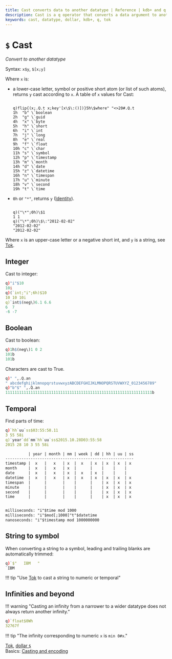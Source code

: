 ```yaml
---
title: Cast converts data to another datatype | Reference | kdb+ and q documentation
description: Cast is a q operator that converts a data argument to another datatype.
keywords: cast, datatype, dollar, kdb+, q, tok
---
```


# `$` Cast



_Convert to another datatype_

Syntax: `x$y`, `$[x;y]`

Where `x` is: 

-   a lower-case letter, symbol or positive short atom (or list of such atoms), returns `y` cast according to `x`. A table of `x` values for Cast:

    <pre><code class="language-q">
    q)flip{(x;.Q.t x;key'[x\$\:()])}5h\$where" "<>20#.Q.t
    1h  "b" \`boolean
    2h  "g" \`guid
    4h  "x" \`byte
    5h  "h" \`short
    6h  "i" \`int
    7h  "j" \`long
    8h  "e" \`real
    9h  "f" \`float
    10h "c" \`char
    11h "s" \`symbol
    12h "p" \`timestamp
    13h "m" \`month
    14h "d" \`date
    15h "z" \`datetime
    16h "n" \`timespan
    17h "u" \`minute
    18h "v" \`second
    19h "t" \`time
    </code></pre>

-   `0h` or `"*"`, returns `y` ([Identity](identity.md)).

    <pre><code class="language-q">
    q)("\*";0h)\$1
    1 1
    q)("\*";0h)\$\:"2012-02-02"
    "2012-02-02"
    "2012-02-02"
    </code></pre>

Where `x` is an upper-case letter or a negative short int, and `y` is a string, see [Tok](tok.md).

## Integer

Cast to integer:

```q
q)"i"$10
10i
q)(`int;"i";6h)$10
10 10 10i
q)`int$(neg\)6.1 6.6
6  7
-6 -7
```


## Boolean

Cast to boolean:

```q
q)1h$(neg\)1 0 2
101b
101b
```

Characters are cast to True.

```q
q)" ",.Q.an
" abcdefghijklmnopqrstuvwxyzABCDEFGHIJKLMNOPQRSTUVWXYZ_0123456789"
q)"b"$" ",.Q.an
1111111111111111111111111111111111111111111111111111111111111111b
```


## Temporal

Find parts of time:

```q
q)`hh`uu`ss$03:55:58.11
3 55 58i
q)`year`dd`mm`hh`uu`ss$2015.10.28D03:55:58
2015 28 10 3 55 58i
```

```txt
          | year | month | mm | week | dd | hh | uu | ss
--------------------------------------------------------
timestamp |  x   |   x   | x  |  x   | x  | x  | x  | x
month     |  x   |   x   | x  |      |    |    |    |
date      |  x   |   x   | x  |  x   | x  |    |    |
datetime  |  x   |   x   | x  |  x   | x  | x  | x  | x
timespan  |      |       |    |      |    | x  | x  | x
minute    |      |       |    |      |    | x  | x  | x
second    |      |       |    |      |    | x  | x  | x
time      |      |       |    |      |    | x  | x  | x


milliseconds: "i"$time mod 1000
milliseconds: "i"$mod[;1000]"t"$datetime
nanoseconds: "i"$timestamp mod 1000000000
```


## String to symbol

When converting a string to a symbol, leading and trailing blanks are automatically trimmed:

```q
q)`$"   IBM   "
`IBM
```


!!! tip "Use [Tok](tok.md) to cast a string to numeric or temporal"


## Infinities and beyond

!!! warning "Casting an infinity from a narrower to a wider datatype does not always return another infinity."

```q
q)`float$0Wh
32767f
```

!!! tip "The infinity corresponding to numeric `x` is `min 0#x`."

<i class="far fa-hand-point-right"></i> 
[Tok](tok.md), 
[dollar `$`](overloads.md#dollar)<br>
Basics: [Casting and encoding](../basics/casting.md)